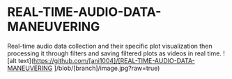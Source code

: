 # REAL-TIME-AUDIO-DATA-MANEUVERING
 Real-time audio data collection and their specific plot visualization then processing it through filters and saving filtered plots as videos in real time.
![alt text](https://github.com/[ani1004]/[REAL-TIME-AUDIO-DATA-MANEUVERING
]/blob/[branch]/image.jpg?raw=true)
